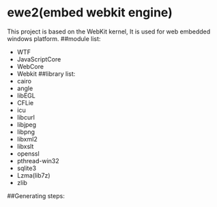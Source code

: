 # ewe2(embed webkit engine)
This project is based on the WebKit kernel,  It is used for web embedded windows platform.
##module list:
- WTF
- JavaScriptCore
- WebCore
- Webkit
##library list:
- cairo
- angle
- libEGL
- CFLie
- icu
- libcurl
- libjpeg
- libpng
- libxml2
- libxslt
- openssl
- pthread-win32
- sqlite3
- Lzma(lib7z)
- zlib

##Generating steps:

